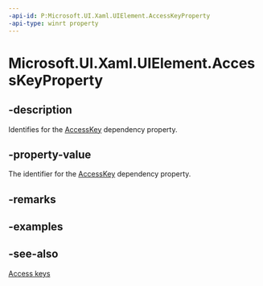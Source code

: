 ```yaml
---
-api-id: P:Microsoft.UI.Xaml.UIElement.AccessKeyProperty
-api-type: winrt property
---
```


<!-- Property syntax
public Microsoft.UI.Xaml.DependencyProperty AccessKeyProperty { get; }
-->

# Microsoft.UI.Xaml.UIElement.AccessKeyProperty

## -description

Identifies for the [AccessKey](uielement_accesskey.md) dependency property.

## -property-value

The identifier for the [AccessKey](uielement_accesskey.md) dependency property.

## -remarks

## -examples

## -see-also

[Access keys](/windows/apps/design/input/access-keys)
